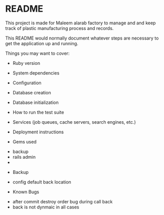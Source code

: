 # README
This project is made for Maleem alarab factory to manage and and keep track of plastic manufacturing process and records.


This README would normally document whatever steps are necessary to get the
application up and running.

Things you may want to cover:

* Ruby version

* System dependencies

* Configuration

* Database creation

* Database initialization

* How to run the test suite

* Services (job queues, cache servers, search engines, etc.)

* Deployment instructions

* Gems used
- backup
- rails admin
- 

* Backup 
- config default back location

* Known Bugs
- after commit destroy order bug during call back
- back is not dynmaic in all cases 